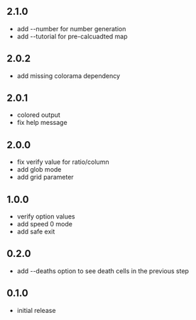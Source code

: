 ## 2.1.0

- add --number for number generation
- add --tutorial for pre-calcuadted map

## 2.0.2

- add missing colorama dependency

## 2.0.1

- colored output
- fix help message
## 2.0.0

- fix verify value for ratio/column
- add glob mode
- add grid parameter
## 1.0.0

- verify option values
- add speed 0 mode
- add safe exit

## 0.2.0

- add --deaths option to see death cells in the previous step

## 0.1.0

- initial release
